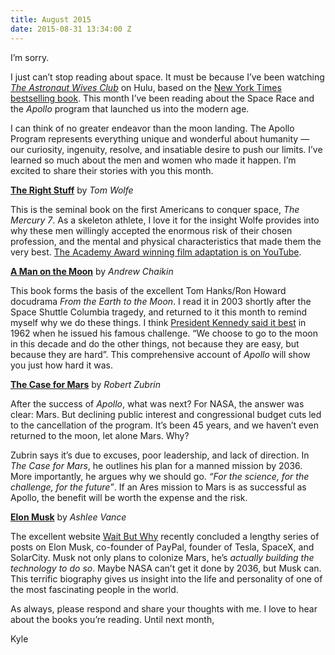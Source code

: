 ```yaml
---
title: August 2015
date: 2015-08-31 13:34:00 Z
---
```


I’m sorry.

I just can’t stop reading about space. It must be because I’ve been watching *[The Astronaut Wives Club](http://abc.go.com/shows/the-astronaut-wives-club)* on Hulu, based on the [New York Times bestselling book](http://amzn.to/1KkZQwZ). This month I’ve been reading about the Space Race and the *Apollo* program that launched us into the modern age.

I can think of no greater endeavor than the moon landing. The Apollo Program represents everything unique and wonderful about humanity — our curiosity, ingenuity, resolve, and insatiable desire to push our limits. I’ve learned so much about the men and women who made it happen. I’m excited to share their stories with you this month. 

**[The Right Stuff](http://amzn.to/1WZUzPd)** by *Tom Wolfe*

This is the seminal book on the first Americans to conquer space, *The Mercury 7*. As a skeleton athlete, I love it for the insight Wolfe provides into why these men willingly accepted the enormous risk of their chosen profession, and the mental and physical characteristics that made them the very best. [The Academy Award winning film adaptation is on YouTube](https://youtu.be/rkoo4Za2Hac). 

**[A Man on the Moon](http://amzn.to/1KkZrKY)** by *Andrew Chaikin*

This book forms the basis of the excellent Tom Hanks/Ron Howard docudrama *From the Earth to the Moon*. I read it in 2003 shortly after the Space Shuttle Columbia tragedy, and returned to it this month to remind myself why we do these things. I think [President Kennedy said it best](https://youtu.be/g25G1M4EXrQ) in 1962 when he issued his famous challenge. “We choose to go to the moon in this decade and do the other things, not because they are easy, but because they are hard”. This comprehensive account of *Apollo* will show you just how hard it was.

**[The Case for Mars](http://amzn.to/1KkZdn9)** by *Robert Zubrin*

After the success of *Apollo*, what was next? For NASA, the answer was clear: Mars. But declining public interest and congressional budget cuts led to the cancellation of the program. It’s been 45 years, and we haven’t even returned to the moon, let alone Mars. Why?

Zubrin says it’s due to excuses, poor leadership, and lack of direction. In *The Case for Mars*, he outlines his plan for a manned mission by 2036. More importantly, he argues why we should go. *“For the science, for the challenge, for the future”*. If an Ares mission to Mars is as successful as Apollo, the benefit will be worth the expense and the risk. 

**[Elon Musk](http://amzn.to/1WZUuel)** by *Ashlee Vance*

The excellent website [Wait But Why](http://www.waitbutwhy.com) recently concluded a lengthy series of posts on Elon Musk, co-founder of PayPal, founder of Tesla, SpaceX, and SolarCity. Musk not only plans to colonize Mars, he’s *actually building the technology to do so*. Maybe NASA can’t get it done by 2036, but Musk can. This terrific biography gives us insight into the life and personality of one of the most fascinating people in the world.

As always, please respond and share your thoughts with me. I love to hear about the books you’re reading. Until next month,

Kyle
